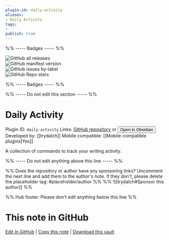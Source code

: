```yaml
---
plugin-id: daily-activity
aliases:
- Daily Activity
tags: 
- 
publish: true
---
```


%% ----- Badges ----- %%

![GitHub all releases](https://img.shields.io/github/downloads/trydalch/obsidian-daily-activity/total?color=573E7A&logo=github&style=for-the-badge)   
![GitHub manifest version](https://img.shields.io/github/manifest-json/v/trydalch/obsidian-daily-activity?color=573E7A&logo=github&style=for-the-badge)   
![GitHub issues by-label](https://img.shields.io/github/issues/trydalch/obsidian-daily-activity/help%20wanted?color=573E7A&logo=github&style=for-the-badge)   
![GitHub Repo stars](https://img.shields.io/github/stars/trydalch/obsidian-daily-activity?color=573E7A&logo=github&style=for-the-badge)

%% ----- Badges ----- %%

%% ----- Do not edit this section ----- %%

# Daily Activity

Plugin ID: `daily-activity`
Links: [GitHub repository](https://github.com/trydalch/obsidian-daily-activity) or [<button id=HH>Open in Obsidian</button>](obsidian://goto-plugin?id=daily-activity)
Developed by: [[trydalch]]
Mobile compatible: [[Mobile-compatible plugins|Yes]]

A collection of commands to track your writing activity.

%% ----- Do not edit anything above this line ----- %% 

%% Does the repository or author have any sponsoring links? Uncomment the next line and add them to the author's note. If they don't, please delete the placeholder tag: #placeholder/author %%
%% ![[trydalch#Sponsor this author]] %%

%% Hub footer: Please don't edit anything below this line %%

# This note in GitHub

<span class="git-footer">[Edit In GitHub](https://github.dev/obsidian-community/obsidian-hub/blob/main/02%20-%20Community%20Expansions/02.05%20All%20Community%20Expansions/Plugins/daily-activity.md "git-hub-edit-note") | [Copy this note](https://raw.githubusercontent.com/obsidian-community/obsidian-hub/main/02%20-%20Community%20Expansions/02.05%20All%20Community%20Expansions/Plugins/daily-activity.md "git-hub-copy-note") | [Download this vault](https://github.com/obsidian-community/obsidian-hub/archive/refs/heads/main.zip "git-hub-download-vault") </span>
